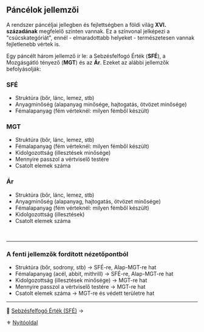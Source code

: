 ## Páncélok jellemzői

A rendszer páncéljai jellegben és fejlettségben a földi világ **XVI. századának** megfelelő szinten vannak. Ez a színvonal jelképezi a "csúcskategóriát", ennél - elmaradottabb helyeket - természetesen vannak fejletlenebb vértek is.

Egy páncélt három jellemző ír le: a Sebzésfelfogó Érték (**SFÉ**), a Mozgásgátló tényező (**MGT**) és az **Ár**. Ezeket az alábbi jellemzők befolyásolják:

### SFÉ

- Struktúra (bőr, lánc, lemez, stb)
- Anyagminőség (alapanyag minősége, hajtogatás, ötvözet minősége)
- Fémalapanyag (fém vérteknél: milyen fémből készült)

###  MGT

- Struktúra (bőr, lánc, lemez, stb)
- Fémalapanyag (fém vérteknél: milyen fémből készült)
- Kidolgozottság (illesztések minősége)
- Mennyire passzol a vértviselő testére
- Csatolt elemek száma

### Ár

- Struktúra (bőr, lánc, lemez, stb)
- Anyagminőség (alapanyag, hajtogatás, ötvözet minősége)
- Fémalapanyag (fém vérteknél: milyen fémből készült)
- Kidolgozottság (illesztések)
- Csatolt elemek száma

<br />

---
### A fenti jellemzők fordított nézetőpontból

- Struktúra (bőr, sodrony, stb) → SFÉ-re, Alap-MGT-re hat
- Fémalapanyag  (acél, abbit, mithrill) → SFÉ-re, Alap-MGT-re hat
- Kidolgozottság (illesztések minősége) → MGT-re hat
- Mennyire passzol a vértviselő testére → MGT-re hat
- Csatolt elemek száma → MGT-re és védett területre hat


---

🔗 [Sebzésfelfogó Érték (SFÉ)](069_02_SFE.md) →

⚜️ [Nyitóoldal](start.md)
